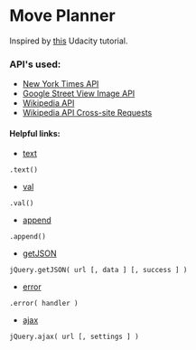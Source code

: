 # Move Planner
Inspired by [this](https://www.udacity.com/course/intro-to-ajax--ud110) Udacity tutorial.

### API's used:
* [New York Times API](http://developer.nytimes.com/)
* [Google Street View Image API](https://developers.google.com/maps/documentation/streetview/intro)
* [Wikipedia API](https://www.mediawiki.org/wiki/API:Main_page)
* [Wikipedia API Cross-site Requests](https://www.mediawiki.org/wiki/API:Cross-site_requests)


#### Helpful links:
- [text](http://api.jquery.com/text/)
````
.text()
````
- [val](http://api.jquery.com/val/)
````
.val()
````
- [append](http://api.jquery.com/append/)
````
.append()
````
- [getJSON](http://api.jquery.com/jquery.getjson/)
````
jQuery.getJSON( url [, data ] [, success ] )
````
- [error](http://api.jquery.com/error/)
````
.error( handler )
````
- [ajax](http://api.jquery.com/jquery.ajax/)
````
jQuery.ajax( url [, settings ] )
````